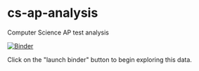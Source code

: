 # cs-ap-analysis

Computer Science AP test analysis

[![Binder](http://mybinder.org/badge.svg)](http://mybinder.org/repo/dsblank/cs-ap-analysis)

Click on the "launch binder" button to begin exploring this data.
